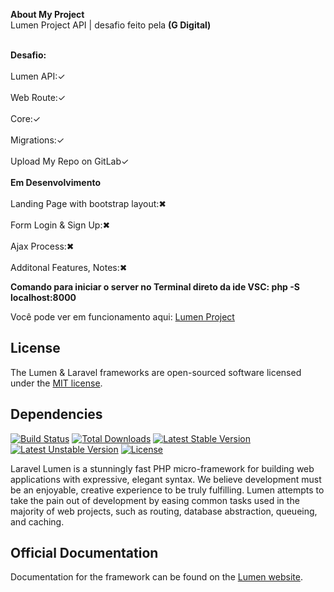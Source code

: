 <strong>About My Project<br/></strong>
Lumen Project API | desafio feito pela <b>(G Digital)</b>

<br/><b>Desafio:</b><br/>
<br/>Lumen API:✓<br/>
<br/>Web Route:✓<br/>
<br/>Core:✓<br/> 
<br/>Migrations:✓<br/>
<br/>Upload My Repo on GitLab✓<br/>
<br/><b>Em Desenvolvimento</b><br/>
<br/>Landing Page with bootstrap layout:✖<br/>
<br/>Form Login & Sign Up:✖<br/>
<br/>Ajax Process:✖<br/>
<br/>Additonal Features, Notes:✖<br/> 


<strong>Comando para iniciar o server no Terminal direto da ide VSC: <b>php -S localhost:8000</b></strong>

Você pode ver em funcionamento aqui: <a href="http://ip-104-237-139-215.cloudezapp.io/">Lumen Project</a>



## License

The Lumen & Laravel frameworks are open-sourced software licensed under the [MIT license](http://opensource.org/licenses/MIT).

## Dependencies

[![Build Status](https://travis-ci.org/laravel/lumen-framework.svg)](https://travis-ci.org/laravel/lumen-framework)
[![Total Downloads](https://poser.pugx.org/laravel/lumen-framework/d/total.svg)](https://packagist.org/packages/laravel/lumen-framework)
[![Latest Stable Version](https://poser.pugx.org/laravel/lumen-framework/v/stable.svg)](https://packagist.org/packages/laravel/lumen-framework)
[![Latest Unstable Version](https://poser.pugx.org/laravel/lumen-framework/v/unstable.svg)](https://packagist.org/packages/laravel/lumen-framework)
[![License](https://poser.pugx.org/laravel/lumen-framework/license.svg)](https://packagist.org/packages/laravel/lumen-framework)

Laravel Lumen is a stunningly fast PHP micro-framework for building web applications with expressive, elegant syntax. We believe development must be an enjoyable, creative experience to be truly fulfilling. Lumen attempts to take the pain out of development by easing common tasks used in the majority of web projects, such as routing, database abstraction, queueing, and caching.

## Official Documentation

Documentation for the framework can be found on the [Lumen website](http://lumen.laravel.com/docs).



